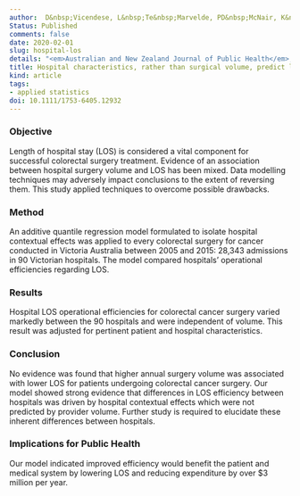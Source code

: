 ```yaml
---
author:  D&nbsp;Vicendese, L&nbsp;Te&nbsp;Marvelde, PD&nbsp;McNair, K&nbsp;Whitfield, DR&nbsp;English, S&nbsp;Ben&nbsp;Taieb, RJ&nbsp;Hyndman, R&nbsp;Thomas
Status: Published
comments: false
date: 2020-02-01
slug: hospital-los
details: "<em>Australian and New Zealand Journal of Public Health</em>, <b>44</b>(1), 73-82"
title: Hospital characteristics, rather than surgical volume, predict length of stay following colorectal cancer surgery
kind: article
tags:
- applied statistics
doi: 10.1111/1753-6405.12932
---
```



### Objective

Length of hospital stay (LOS) is considered a vital component for successful colorectal surgery treatment. Evidence of an association between hospital surgery volume and LOS has been mixed. Data modelling techniques may adversely impact conclusions to the extent of reversing them. This study applied techniques to overcome possible drawbacks.

### Method

An additive quantile regression model formulated to isolate hospital contextual effects was applied to every colorectal surgery for cancer conducted in Victoria Australia between 2005 and 2015: 28,343 admissions in 90 Victorian hospitals. The model compared hospitals’ operational efficiencies regarding LOS.

### Results

Hospital LOS operational efficiencies for colorectal cancer surgery varied markedly between the 90 hospitals and were independent of volume. This result was adjusted for pertinent patient and hospital characteristics.

### Conclusion

No evidence was found that higher annual surgery volume was associated with lower LOS for patients undergoing colorectal cancer surgery. Our model showed strong evidence that differences in LOS efficiency between hospitals was driven by hospital contextual effects which were not predicted by provider volume. Further study is required to elucidate these inherent differences between hospitals.

### Implications for Public Health

Our model indicated improved efficiency would benefit the patient and medical system by lowering LOS and reducing expenditure by over $3 million per year.
